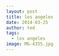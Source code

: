 ```yaml
---
layout: post
title: los angeles
date: 2014-03-25
author: ted
tags:
  - los angeles
image: MG-4355.jpg
---
```


